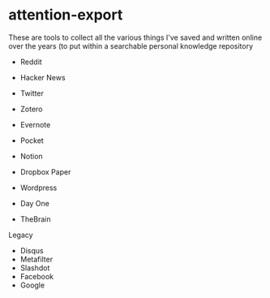 # attention-export

These are tools to collect all the various things I've saved and written online over the years (to put within a searchable personal knowledge repository

* Reddit
* Hacker News
* Twitter

* Zotero
* Evernote
* Pocket
* Notion
* Dropbox Paper
* Wordpress

* Day One
* TheBrain

Legacy
* Disqus
* Metafilter
* Slashdot
* Facebook
* Google

